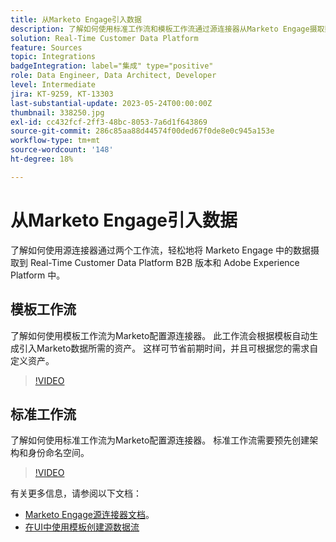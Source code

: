 ```yaml
---
title: 从Marketo Engage引入数据
description: 了解如何使用标准工作流和模板工作流通过源连接器从Marketo Engage摄取数据。
solution: Real-Time Customer Data Platform
feature: Sources
topic: Integrations
badgeIntegration: label="集成" type="positive"
role: Data Engineer, Data Architect, Developer
level: Intermediate
jira: KT-9259, KT-13303
last-substantial-update: 2023-05-24T00:00:00Z
thumbnail: 338250.jpg
exl-id: cc432fcf-2ff3-48bc-8053-7a6d1f643869
source-git-commit: 286c85aa88d44574f00ded67f0de8e0c945a153e
workflow-type: tm+mt
source-wordcount: '148'
ht-degree: 18%

---
```


# 从Marketo Engage引入数据

了解如何使用源连接器通过两个工作流，轻松地将 Marketo Engage 中的数据摄取到 Real-Time Customer Data Platform B2B 版本和 Adobe Experience Platform 中。

## 模板工作流

了解如何使用模板工作流为Marketo配置源连接器。 此工作流会根据模板自动生成引入Marketo数据所需的资产。 这样可节省前期时间，并且可根据您的需求自定义资产。

>[!VIDEO](https://video.tv.adobe.com/v/3419550?learn=on&enablevpops)

## 标准工作流

了解如何使用标准工作流为Marketo配置源连接器。 标准工作流需要预先创建架构和身份命名空间。

>[!VIDEO](https://video.tv.adobe.com/v/338250?learn=on&enablevpops)

有关更多信息，请参阅以下文档：
* [Marketo Engage源连接器文档](https://experienceleague.adobe.com/docs/experience-platform/sources/connectors/adobe-applications/marketo/marketo.html)。
* [在UI中使用模板创建源数据流](https://experienceleague.adobe.com/docs/experience-platform/sources/ui-tutorials/templates.html#)
